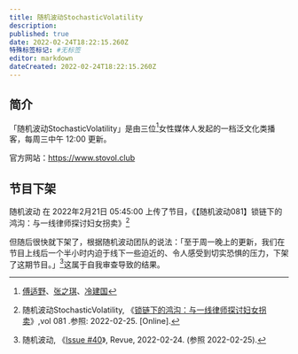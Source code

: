 ```yaml
---
title: 随机波动StochasticVolatility
description:
published: true
date: 2022-02-24T18:22:15.260Z
特殊标签标记: #无标签
editor: markdown
dateCreated: 2022-02-24T18:22:15.260Z
---
```


## 简介

「随机波动StochasticVolatility」是由三位[^3]女性媒体人发起的一档泛文化类播客，每周三中午 12:00 更新。

[^3]: [傅适野](https://www.stovol.club/hosts/shiye)、[张之琪](https://www.stovol.club/hosts/zhiqi)、[冷建国](https://www.stovol.club/hosts/lengjianguo)

官方网站：<https://www.stovol.club>

## 节目下架

随机波动 在 2022年2月21日 05:45:00 上传了节目，《【随机波动081】锁链下的鸿沟：与一线律师探讨妇女拐卖》[^5Ojmt]

[^5Ojmt]: 随机波动StochasticVolatility, 《[锁链下的鸿沟：与一线律师探讨妇女拐卖](https://archive.is/TNbbA "https://www.listennotes.com/de/podcasts/随机波动stochasticvolati/随机波动081锁链下的鸿沟与一线律师探讨妇女拐卖-P604-5Ojmt_/")》,vol 081 .参照: 2022-02-25. [Online].

但随后很快就下架了，根据随机波动团队的说法：「至于周一晚上的更新，我们在节目上线后一个半小时内迫于线下一些迫近的、令人感受到切实恐惧的压力，下架了这期节目。」[^40]这属于自我审查导致的结果。

[^40]: 随机波动, 《[Issue #40](https://web.archive.org/web/20220224092731/https://www.getrevue.co/profile/stovol/issues/issue-40-1042035)》, Revue, 2022-02-24. (参照 2022-02-25).
